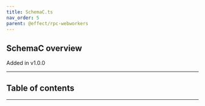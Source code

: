 ```yaml
---
title: SchemaC.ts
nav_order: 5
parent: @effect/rpc-webworkers
---
```


## SchemaC overview

Added in v1.0.0

---

<h2 class="text-delta">Table of contents</h2>

---
